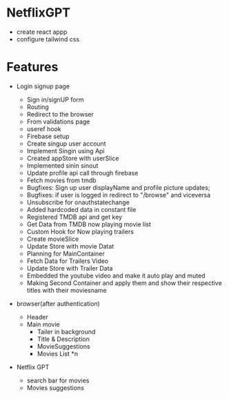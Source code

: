 # NetflixGPT
- create react appp
- configure tailwind css

# Features
 - Login signup page
   - Sign in/signUP form
   - Routing
   - Redirect to the browser
   - From validations page
   - useref hook 
   - Firebase setup
   - Create singup user account
   - Implement Singin using Api
   - Created appStore with userSlice
   - Implemented sinin sinout
   - Update profile api call through firebase
   - Fetch movies from tmdb
   - Bugfixes: Sign up user displayName and profile picture updates;
   - Bugfixes: if user is logged in redirect to "/browse" and viceversa
   - Unsubscribe for onauthstatechange
   - Added hardcoded data in constant file
   - Registered TMDB api and get key
   - Get Data from TMDB now playing movie list
   - Custom Hook for Now playing trailers
   - Create movieSlice
   - Update Store with movie Datat
   - Planning for MainContainer
   - Fetch Data for Trailers Video
   - Update Store with Trailer Data
   - Embedded the youtube video and make it auto play and muted
   - Making Second Container and apply them and show their respective titles with their moviesname






 - browser(after authentication)
    - Header
    - Main movie
      - Tailer in background
      - Title & Description
      - MovieSuggestions 
      - Movies List *n
- Netflix GPT
   - search bar for movies
   - Movies suggestions
              